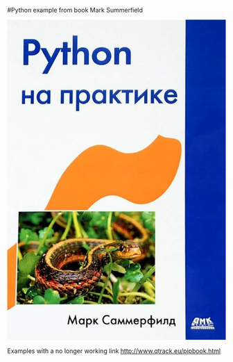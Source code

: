#Python example from book Mark Summerfield

![](./images/title.jpg)

Examples with a no longer working link http://www.qtrack.eu/pipbook.html
